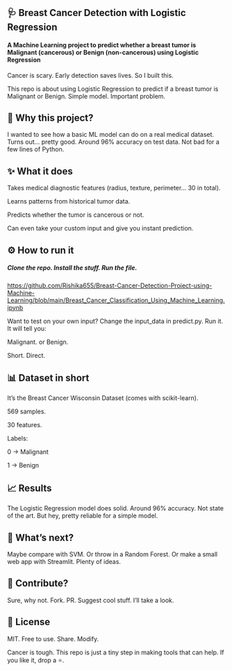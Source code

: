 

## 🩺 Breast Cancer Detection with Logistic Regression

#### A Machine Learning project to predict whether a breast tumor is Malignant (cancerous) or Benign (non-cancerous) using Logistic Regression

Cancer is scary.
Early detection saves lives.
So I built this.

This repo is about using Logistic Regression to predict if a breast tumor is Malignant or Benign.
Simple model. Important problem.

## 📖 Why this project?

I wanted to see how a basic ML model can do on a real medical dataset.
Turns out… pretty good.
Around 96% accuracy on test data.
Not bad for a few lines of Python.

## ✨ What it does

Takes medical diagnostic features (radius, texture, perimeter… 30 in total).

Learns patterns from historical tumor data.

Predicts whether the tumor is cancerous or not.

Can even take your custom input and give you instant prediction.

## ⚙️ How to run it

##### Clone the repo. Install the stuff. Run the file.

https://github.com/Rishika655/Breast-Cancer-Detection-Project-using-Machine-Learning/blob/main/Breast_Cancer_Classification_Using_Machine_Learning.ipynb

Want to test on your own input? Change the input_data in predict.py.
Run it.
It will tell you:

Malignant. or Benign.

Short. Direct.

## 📊 Dataset in short

It’s the Breast Cancer Wisconsin Dataset (comes with scikit-learn).

569 samples.

30 features.

Labels:

0 → Malignant

1 → Benign

## 📈 Results

The Logistic Regression model does solid.
Around 96% accuracy.
Not state of the art. But hey, pretty reliable for a simple model.

## 🔮 What’s next?

Maybe compare with SVM.
Or throw in a Random Forest.
Or make a small web app with Streamlit.
Plenty of ideas.

## 🤝 Contribute?

Sure, why not.
Fork. PR. Suggest cool stuff.
I’ll take a look.

## 📜 License

MIT. Free to use. Share. Modify.

Cancer is tough.
This repo is just a tiny step in making tools that can help.
If you like it, drop a ⭐.



